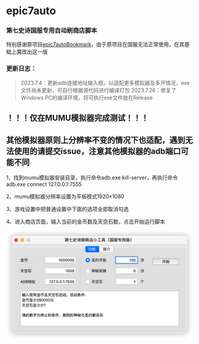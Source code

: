 # epic7auto
### 第七史诗国服专用自动刷商店脚本

特别感谢原项目[epic7autoBookmark](https://github.com/steven010116/epic7autoBookmark)，由于原项目在国服无法正常使用，在其基础上魔改出这一版

### 更新日志：
> 2023.7.4：更新adb连接地址输入框，以适配更多模拟器及多开情况，exe文件尚未更新，可自行根据源代码进行编译打包
> 2023.7.26：修复了Windows PC的编译环境，将可执行exe文件放在Release

## ！！！仅在MUMU模拟器完成测试！！！
## 其他模拟器原则上分辨率不变的情况下也适配，遇到无法使用的请提交issue，注意其他模拟器的adb端口可能不同



1、找到mumu模拟器安装目录，执行命令adb.exe kill-server，再执行命令adb.exe connect 127.0.0.1:7555

2、mumu模拟器分辨率设置为平板模式1920*1080

3、游戏设置中把普通设置中下面的选项全部取消勾选

4、进入商店页面，输入当前的金币数及天空石数，点击开始运行脚本

![image-20230704153623267](README.assets/image-20230704153623267.png)
